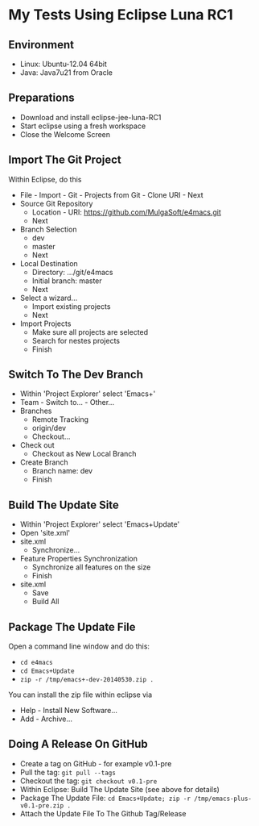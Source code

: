 My Tests Using Eclipse Luna RC1
===============================

Environment
-----------

* Linux: Ubuntu-12.04 64bit
* Java: Java7u21 from Oracle

Preparations
------------

* Download and install eclipse-jee-luna-RC1
* Start eclipse using a fresh workspace
* Close the Welcome Screen

Import The Git Project
----------------------

Within Eclipse, do this

* File - Import - Git - Projects from Git - Clone URI - Next
* Source Git Repository
    * Location - URI: https://github.com/MulgaSoft/e4macs.git
    * Next
* Branch Selection
    * dev
    * master
    * Next
* Local Destination
    * Directory: .../git/e4macs
    * Initial branch: master
    * Next
* Select a wizard...
    * Import existing projects
    * Next
* Import Projects
    * Make sure all projects are selected
    * Search for nestes projects
    * Finish

Switch To The Dev Branch
------------------------

* Within 'Project Explorer' select 'Emacs+'
* Team - Switch to... - Other...
* Branches
    * Remote Tracking
    * origin/dev
    * Checkout...
* Check out
    * Checkout as New Local Branch
* Create Branch
    * Branch name: dev
    * Finish

Build The Update Site
---------------------

* Within 'Project Explorer' select 'Emacs+Update'
* Open 'site.xml'
* site.xml
    * Synchronize...
* Feature Properties Synchronization
    * Synchronize all features on the size
    * Finish
* site.xml
    * Save
    * Build All

Package The Update File
-----------------------

Open a command line window and do this:

* `cd e4macs`
* `cd Emacs+Update`
* `zip -r /tmp/emacs+-dev-20140530.zip .`

You can install the zip file within eclipse via

* Help - Install New Software...
* Add - Archive...

Doing A Release On GitHub
-------------------------

* Create a tag on GitHub - for example v0.1-pre
* Pull the tag: `git pull --tags`
* Checkout the tag: `git checkout v0.1-pre`
* Within Eclipse: Build The Update Site (see above for details)
* Package The Update File: `cd Emacs+Update; zip -r /tmp/emacs-plus-v0.1-pre.zip .`
* Attach the Update File To The Github Tag/Release
